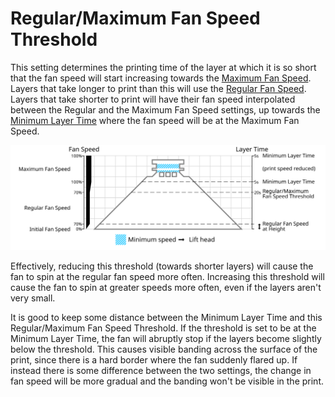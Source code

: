 Regular/Maximum Fan Speed Threshold
====
This setting determines the printing time of the layer at which it is so short that the fan speed will start increasing towards the [Maximum Fan Speed](cool_fan_speed_max.md). Layers that take longer to print than this will use the [Regular Fan Speed](cool_fan_speed_min.md). Layers that take shorter to print will have their fan speed interpolated between the Regular and the Maximum Fan Speed settings, up towards the [Minimum Layer Time](cool_min_layer_time.md) where the fan speed will be at the Maximum Fan Speed.

![Which fan speed is used where](../images/cool_fan_speed.svg)

Effectively, reducing this threshold (towards shorter layers) will cause the fan to spin at the regular fan speed more often. Increasing this threshold will cause the fan to spin at greater speeds more often, even if the layers aren't very small.

It is good to keep some distance between the Minimum Layer Time and this Regular/Maximum Fan Speed Threshold. If the threshold is set to be at the Minimum Layer Time, the fan will abruptly stop if the layers become slightly below the threshold. This causes visible banding across the surface of the print, since there is a hard border where the fan suddenly flared up. If instead there is some difference between the two settings, the change in fan speed will be more gradual and the banding won't be visible in the print.